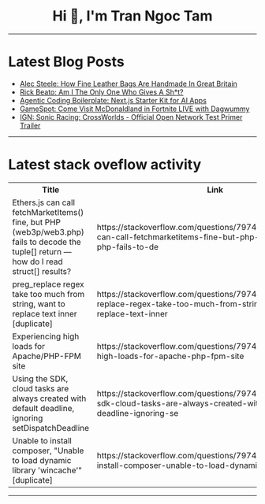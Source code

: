 <h1 align="center">Hi 👋, I'm Tran Ngoc Tam</h1>

---

# Latest Blog Posts 
<!-- BLOG-POST-LIST:START -->
- [Alec Steele: How Fine Leather Bags Are Handmade In Great Britain](https://dev.to/maker_youtube/alec-steele-how-fine-leather-bags-are-handmade-in-great-britain-1oc3)
- [Rick Beato: Am I The Only One Who Gives A Sh*t?](https://dev.to/music_youtube/rick-beato-am-i-the-only-one-who-gives-a-sht-4b5n)
- [Agentic Coding Boilerplate: Next.js Starter Kit for AI Apps](https://dev.to/jqueryscript/agentic-coding-boilerplate-nextjs-starter-kit-for-ai-apps-142a)
- [GameSpot: Come Visit McDonaldland in Fortnite LIVE with Dagwummy](https://dev.to/gg_news/gamespot-come-visit-mcdonaldland-in-fortnite-live-with-dagwummy-2f8j)
- [IGN: Sonic Racing: CrossWorlds - Official Open Network Test Primer Trailer](https://dev.to/gg_news/ign-sonic-racing-crossworlds-official-open-network-test-primer-trailer-10f5)
<!-- BLOG-POST-LIST:END -->

---

# Latest stack oveflow activity
<table>
  <tr><th>Title</th><th>Link</th></tr>
  <!-- STACKOVERFLOW:START --><tr><td>Ethers.js can call fetchMarketItems&lpar;&rpar; fine, but PHP &lpar;web3p/web3.php&rpar; fails to decode the tuple[] return — how do I read struct[] results?</td><td>https://stackoverflow.com/questions/79747584/ethers-js-can-call-fetchmarketitems-fine-but-php-web3p-web3-php-fails-to-de</td></tr><tr><td>preg_replace regex take too much from string, want to replace text inner [duplicate]</td><td>https://stackoverflow.com/questions/79747389/preg-replace-regex-take-too-much-from-string-want-to-replace-text-inner</td></tr><tr><td>Experiencing high loads for Apache/PHP-FPM site</td><td>https://stackoverflow.com/questions/79747383/experiencing-high-loads-for-apache-php-fpm-site</td></tr><tr><td>Using the SDK, cloud tasks are always created with default deadline, ignoring setDispatchDeadline</td><td>https://stackoverflow.com/questions/79746978/using-the-sdk-cloud-tasks-are-always-created-with-default-deadline-ignoring-se</td></tr><tr><td>Unable to install composer, &quot;Unable to load dynamic library &#39;wincache&#39;&quot; [duplicate]</td><td>https://stackoverflow.com/questions/79746953/unable-to-install-composer-unable-to-load-dynamic-library-wincache</td></tr><!-- STACKOVERFLOW:END -->
</table>

---


